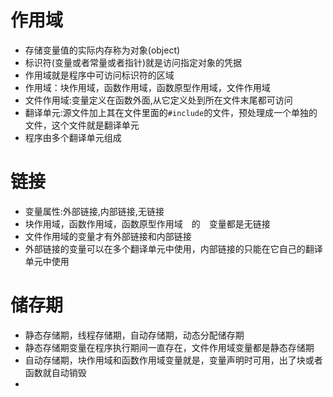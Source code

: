 # 作用域
- 存储变量值的实际内存称为对象(object)
- 标识符(变量或者常量或者指针)就是访问指定对象的凭据
- 作用域就是程序中可访问标识符的区域
- 作用域：块作用域，函数作用域，函数原型作用域，文件作用域
- 文件作用域:变量定义在函数外面,从它定义处到所在文件末尾都可访问
- 翻译单元:源文件加上其在文件里面的`#include`的文件，预处理成一个单独的文件，这个文件就是翻译单元
- 程序由多个翻译单元组成

# 链接
- 变量属性:外部链接,内部链接,无链接
- 块作用域，函数作用域，函数原型作用域　的　变量都是无链接
- 文件作用域的变量才有外部链接和内部链接
- 外部链接的变量可以在多个翻译单元中使用，内部链接的只能在它自己的翻译单元中使用


# 储存期
- 静态存储期，线程存储期，自动存储期，动态分配储存期
- 静态存储期变量在程序执行期间一直存在，文件作用域变量都是静态存储期
- 自动存储期，块作用域和函数作用域变量就是，变量声明时可用，出了块或者函数就自动销毁
- 
